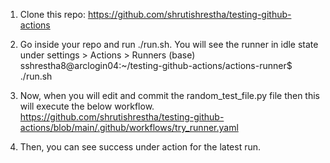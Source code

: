 1. Clone this repo: https://github.com/shrutishrestha/testing-github-actions
   
2. Go inside your repo and run ./run.sh. You will see the runner in idle state under settings > Actions > Runners
(base) sshrestha8@arclogin04:~/testing-github-actions/actions-runner$ ./run.sh

3. Now, when you will edit and commit the random_test_file.py file then this will execute the below workflow.
https://github.com/shrutishrestha/testing-github-actions/blob/main/.github/workflows/try_runner.yaml

4. Then, you can see success under action for the latest run.

